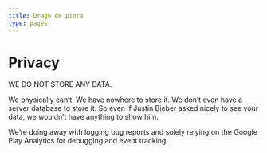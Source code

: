 ```yaml
---
title: Drago de piera
type: pages
---
```

# Privacy

WE DO NOT STORE ANY DATA.

We physically can’t.  We have nowhere to store it.  We don’t even have a server database to store it.  So even if Justin Bieber asked nicely to see your data, we wouldn’t have anything to show him.

We’re doing away with logging bug reports and solely relying on the Google Play Analytics for debugging and event tracking.
